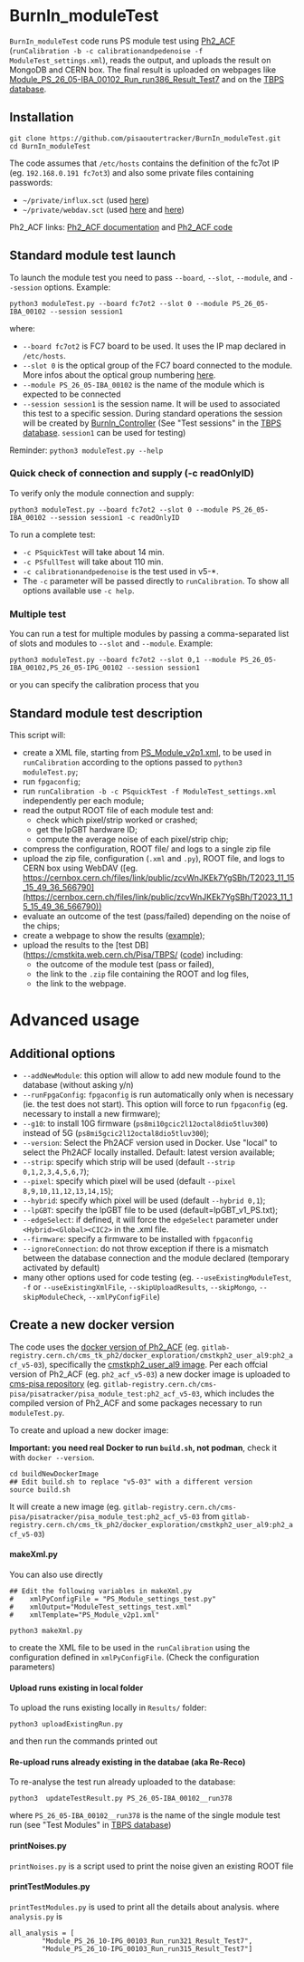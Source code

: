 # BurnIn_moduleTest
`BurnIn_moduleTest` code runs PS module test using [Ph2_ACF](https://gitlab.cern.ch/cms_tk_ph2/Ph2_ACF) (`runCalibration -b -c calibrationandpedenoise -f ModuleTest_settings.xml`), reads the output, and uploads the result on MongoDB and CERN box.
The final result is uploaded on webpages like [Module_PS_26_05-IBA_00102_Run_run386_Result_Test7](https://cmstkita.web.cern.ch/Pisa/TBPS/navigator.php/Uploads//test3/Module_PS_26_05-IBA_00102_Run_run386_Result_Test7/results_qdjwe.zip/) and on the [TBPS database](https://cmstkita.web.cern.ch/Pisa/TBPS/).

## Installation

```
git clone https://github.com/pisaoutertracker/BurnIn_moduleTest.git
cd BurnIn_moduleTest
```

The code assumes that `/etc/hosts` contains the definition of the fc7ot IP (eg. `192.168.0.191 fc7ot3`) 
and also some private files containing passwords:
- `~/private/influx.sct` (used [here](https://github.com/pisaoutertracker/BurnIn_moduleTest/blob/ph2_acf_v5-03/updateTestResult.py#L517-L563))
- `~/private/webdav.sct` (used [here](https://github.com/pisaoutertracker/BurnIn_moduleTest/blob/ph2_acf_v5-03/updateTestResult.py#L626C5-L630) and [here](https://github.com/pisaoutertracker/BurnIn_moduleTest/blob/ph2_acf_v5-03/moduleTest.py#L25-L28))

Ph2_ACF links: [Ph2_ACF documentation](https://ph2acf.docs.cern.ch/general/) and [Ph2_ACF code](https://gitlab.cern.ch/cms_tk_ph2/Ph2_ACF)

## Standard module test launch
To launch the module test you need to pass `--board`, `--slot`, `--module`, and `--session` options. Example: 
```
python3 moduleTest.py --board fc7ot2 --slot 0 --module PS_26_05-IBA_00102 --session session1
```
where:
 - `--board fc7ot2` is FC7 board to be used. It uses the IP map declared in `/etc/hosts`.
 - `--slot 0` is the optical group of the FC7 board connected to the module. More infos about the optical group numbering [here](https://mattermost.web.cern.ch/cms-exp/pl/cy7r7rhcufgb3kphtx6u7a1b6e).
 - `--module PS_26_05-IBA_00102` is the name of the module which is expected to be connected
 - `--session session1` is the session name. It will be used to associated this test to a specific session. During standard operations the session will be created by [BurnIn_Controller](https://github.com/pisaoutertracker/BurnIn_Controller) (See "Test sessions" in the [TBPS database](https://cmstkita.web.cern.ch/Pisa/TBPS/localdb.html). `session1` can be used for testing)

Reminder: `python3 moduleTest.py --help`

### Quick check of connection and supply (-c readOnlyID)
To verify only the module connection and supply: 
```
python3 moduleTest.py --board fc7ot2 --slot 0 --module PS_26_05-IBA_00102 --session session1 -c readOnlyID
```
To run a complete test:
 - `-c PSquickTest` will take about 14 min.
 - `-c PSfullTest` will take about 110 min.
 - `-c calibrationandpedenoise` is the test used in v5-*.
 - The `-c` parameter will be passed directly to `runCalibration`. To show all options available use `-c help`.


### Multiple test
You can run a test for multiple modules by passing a comma-separated list of slots and modules to `--slot` and `--module`. Example:
```
python3 moduleTest.py --board fc7ot2 --slot 0,1 --module PS_26_05-IBA_00102,PS_26_05-IPG_00102 --session session1
```
or you can specify the calibration process that you 

## Standard module test description
This script will:
- create a XML file, starting from [PS_Module_v2p1.xml](https://gitlab.cern.ch/cms_tk_ph2/Ph2_ACF/-/blob/Dev/settings/PS_Module_v2p1.xml?ref_type=heads), to be used in `runCalibration` according to the options passed to `python3 moduleTest.py`;
- run `fpgaconfig`;
- run `runCalibration -b -c PSquickTest -f ModuleTest_settings.xml` independently per each module;
- read the output ROOT file of each module test and:
  - check which pixel/strip worked or crashed;
  - get the lpGBT hardware ID;
  - compute the average noise of each pixel/strip chip;
- compress the configuration, ROOT file/ and logs to a single zip file
- upload the zip file, configuration (`.xml` and `.py`), ROOT file, and logs to CERN box using WebDAV ([eg. https://cernbox.cern.ch/files/link/public/zcvWnJKEk7YgSBh/T2023_11_15_15_49_36_566790](https://cernbox.cern.ch/files/link/public/zcvWnJKEk7YgSBh/T2023_11_15_15_49_36_566790))
- evaluate an outcome of the test (pass/failed) depending on the noise of the chips;
- create a webpage to show the results ([example](https://cmstkita.web.cern.ch/Pisa/TBPS/navigator.php/Uploads//test3/Module_PS_26_05-IBA_00102_Run_run386_Result_Test7/results_qdjwe.zip/));
- upload the results to the [test DB](https://cmstkita.web.cern.ch/Pisa/TBPS/ ([code](https://github.com/pisaoutertracker/testmongo)) including:
  - the outcome of the module test (pass or failed),
  - the link to the `.zip` file containing the ROOT and log files,
  - the link to the webpage.

# Advanced usage

## Additional options
- `--addNewModule`: this option will allow to add new module found to the database (without asking y/n)
- `--runFpgaConfig`: `fpgaconfig` is run automatically only when is necessary (ie. the test does not start). This option will force to run `fpgaconfig` (eg. necessary to install a new firmware);
- `--g10`: to install 10G firmware (`ps8mi10gcic2l12octal8dio5tluv300`) instead of 5G (`ps8mi5gcic2l12octal8dio5tluv300`);
- `--version`: Select the Ph2ACF version used in Docker. Use "local" to select the Ph2ACF locally installed. Default: latest version available;
- `--strip`: specify which strip will be used (default `--strip 0,1,2,3,4,5,6,7`);
- `--pixel`: specify which pixel will be used (default `--pixel 8,9,10,11,12,13,14,15`);
- `--hybrid`: specify which pixel will be used (default `--hybrid 0,1`);
- `--lpGBT`: specify the lpGBT file to be used (default=lpGBT_v1_PS.txt);
- `--edgeSelect`: if defined, it will force the `edgeSelect` parameter under `<Hybrid><Global><CIC2>` in the .xml file.
- `--firmware`: specify a firmware to be installed with `fpgaconfig`
- `--ignoreConnection`: do not throw exception if there is a mismatch between the database connection and the module declared (temporary activated by default)
- many other options used for code testing (eg. `--useExistingModuleTest`, `-f` or `--useExistingXmlFile`, `--skipUploadResults`, `--skipMongo`, `--skipModuleCheck`, `--xmlPyConfigFile`)

## Create a new docker version
The code uses the [docker version of Ph2_ACF](https://gitlab.cern.ch/cms_tk_ph2/docker_exploration/container_registry) (eg. `gitlab-registry.cern.ch/cms_tk_ph2/docker_exploration/cmstkph2_user_al9:ph2_acf_v5-03`), specifically the [cmstkph2_user_al9 image](https://gitlab.cern.ch/cms_tk_ph2/docker_exploration/container_registry/19856?after=MTA).
Per each offcial version of Ph2_ACF (eg. `ph2_acf_v5-03`) a new docker image is uploaded to [cms-pisa repository](https://gitlab.cern.ch/cms-pisa/PisaTracker/container_registry/19555) (eg. `gitlab-registry.cern.ch/cms-pisa/pisatracker/pisa_module_test:ph2_acf_v5-03`, which includes the compiled version of Ph2_ACF and some packages necessary to run `moduleTest.py`.

To create and upload a new docker image:

**Important: you need real Docker to run `build.sh`, not podman**, check it with `docker --version`.
```
cd buildNewDockerImage
## Edit build.sh to replace "v5-03" with a different version 
source build.sh
```
It will create a new image (eg. `gitlab-registry.cern.ch/cms-pisa/pisatracker/pisa_module_test:ph2_acf_v5-03` from `gitlab-registry.cern.ch/cms_tk_ph2/docker_exploration/cmstkph2_user_al9:ph2_acf_v5-03`)

#### makeXml.py
You can also use directly
```
## Edit the following variables in makeXml.py
#    xmlPyConfigFile = "PS_Module_settings_test.py"
#    xmlOutput="ModuleTest_settings_test.xml"
#    xmlTemplate="PS_Module_v2p1.xml"

python3 makeXml.py
```
to create the XML file to be used in the `runCalibration` using the configuration defined in `xmlPyConfigFile`.
(Check the configuration parameters)

#### Upload runs existing in local folder 
To upload the runs existing locally in `Results/` folder: 
```
python3 uploadExistingRun.py
```
and then run the commands printed out

#### Re-upload runs already existing in the databae (aka Re-Reco)
To re-analyse the test run already uploaded to the database:
```
python3  updateTestResult.py PS_26_05-IBA_00102__run378
```  
where `PS_26_05-IBA_00102__run378` is the name of the single module test run (see "Test Modules" in [TBPS database](https://cmstkita.web.cern.ch/Pisa/TBPS/localdb.html))

#### printNoises.py
`printNoises.py` is a script used to print the noise given an existing ROOT file

#### printTestModules.py
`printTestModules.py` is used to print all the details about analysis.
where `analysis.py` is
```
all_analysis = [
        "Module_PS_26_10-IPG_00103_Run_run321_Result_Test7",
        "Module_PS_26_10-IPG_00103_Run_run315_Result_Test7"]
```
